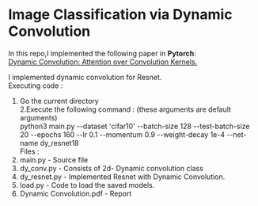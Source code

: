 # Image Classification via Dynamic Convolution 

In this repo,I implemented the following paper in **Pytorch**: </br>
[Dynamic Convolution: Attention over Convolution Kernels.](https://arxiv.org/abs/1912.03458)

I implemented dynamic convolution for Resnet.</br>
Executing code : </br>
1. Go the current directory</br>
2.Execute the following command : (these arguments are default arguments)</br>
python3 main.py --dataset 'cifar10' --batch-size 128 --test-batch-size 20 --epochs 160 --lr 0.1 --momentum 0.9 --weight-decay 1e-4 --net-name dy_resnet18 </br>
Files :</br>
1. main.py - Source file </br>
2. dy_conv.py - Consists of 2d- Dynamic convolution class </br>
3. dy_resnet.py - Implemented Resnet with Dynamic Convolution.</br>
4. load.py - Code to load the saved models.</br>
5. Dynamic Convolution.pdf - Report</br>